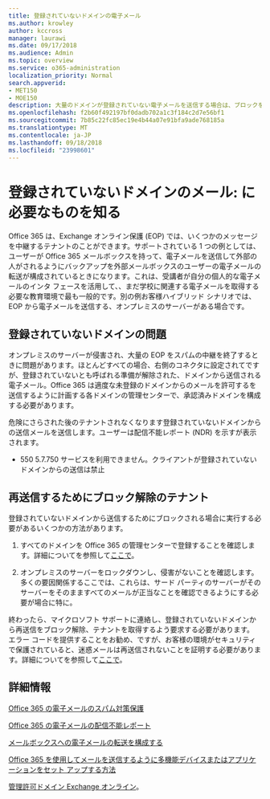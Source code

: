 ```yaml
---
title: 登録されていないドメインの電子メール
ms.author: krowley
author: kccross
manager: laurawi
ms.date: 09/17/2018
ms.audience: Admin
ms.topic: overview
ms.service: o365-administration
localization_priority: Normal
search.appverid:
- MET150
- MOE150
description: 大量のドメインが登録されていない電子メールを送信する場合は、ブロックを取得する電子メールのリスクを実行します。詳細については、この資料を参照してください。
ms.openlocfilehash: f2b60f492197bf0dadb702a1c3f184c2d7e56bf1
ms.sourcegitcommit: 7b85c22fc85ec19e4b44a07e91bfa9ade768185a
ms.translationtype: MT
ms.contentlocale: ja-JP
ms.lasthandoff: 09/18/2018
ms.locfileid: "23998601"
---
```

# <a name="unregistered-domain-email-what-you-need-to-know"></a>登録されていないドメインのメール: に必要なものを知る

Office 365 は、Exchange オンライン保護 (EOP) では、いくつかのメッセージを中継するテナントのことができます。サポートされている 1 つの例としては、ユーザーが Office 365 メールボックスを持って、電子メールを送信して外部の人がされるようにバックアップを外部メールボックスのユーザーの電子メールの転送が構成されているときになります。これは、受講者が自分の個人的な電子メールのインタ フェースを活用して、、まだ学校に関連する電子メールを取得する必要な教育環境で最も一般的です。別の例お客様ハイブリッド シナリオでは、EOP から電子メールを送信する、オンプレミスのサーバーがある場合です。

## <a name="problems-with-unregistered-domains"></a>登録されていないドメインの問題

オンプレミスのサーバーが侵害され、大量の EOP をスパムの中継を終了するときに問題があります。ほとんどすべての場合、右側のコネクタに設定されてですが、登録されていないとも呼ばれる準備が解除された、ドメインから送信される電子メール。Office 365 は適度な未登録のドメインからのメールを許可するを送信するように計画する各ドメインの管理センターで、承認済みドメインを構成する必要があります。

危険にさらされた後のテナントされなくなります登録されていないドメインからの送信メールを送信します。ユーザーは配信不能レポート (NDR) を示すが表示されます。

- 550 5.7.750 サービスを利用できません。クライアントが登録されていないドメインからの送信は禁止

## <a name="unblocking-tenant-in-order-to-send-again"></a>再送信するためにブロック解除のテナント

登録されていないドメインから送信するためにブロックされる場合に実行する必要があるいくつかの方法があります。

1. すべてのドメインを Office 365 の管理センターで登録することを確認します。詳細についてを参照して[ここで](https://docs.microsoft.com/en-us/exchange/mail-flow-best-practices/manage-accepted-domains/manage-accepted-domains)。

2. オンプレミスのサーバーをロックダウンし、侵害がないことを確認します。多くの要因関係するここでは、これらは、サード パーティのサーバーがそのサーバーをそのまますべてのメールが正当なことを確認できるようにする必要が場合に特に。

終わったら、マイクロソフト サポートに連絡し、登録されていないドメインから再送信をブロック解除、テナントを取得するよう要求する必要があります。 エラー コードを提供することをお勧め、ですが、お客様の環境がセキュリティで保護されていると、迷惑メールは再送信されないことを証明する必要があります。詳細についてを参照して[ここで](https://support.office.com/en-us/article/Contact-support-for-business-products-Admin-Help-32a17ca7-6fa0-4870-8a8d-e25ba4ccfd4b#ID0EAADAAA=online)。
  
## <a name="for-more-information"></a>詳細情報

[Office 365 の電子メールのスパム対策保護](anti-spam-protection.md)

[Office 365 の電子メールの配信不能レポート](https://support.office.com/article/email-non-delivery-reports-in-office-365-51daa6b9-2e35-49c4-a0c9-df85bf8533c3)

[メールボックスへの電子メールの転送を構成する](https://docs.microsoft.com/en-us/exchange/recipients-in-exchange-online/manage-user-mailboxes/configure-email-forwarding)

[Office 365 を使用してメールを送信するように多機能デバイスまたはアプリケーションをセット アップする方法](https://support.office.com/en-us/article/How-to-set-up-a-multifunction-device-or-application-to-send-email-using-Office-365-69f58e99-c550-4274-ad18-c805d654b4c4)

[管理許可ドメイン Exchange オンライン](https://docs.microsoft.com/en-us/exchange/mail-flow-best-practices/manage-accepted-domains/manage-accepted-domains)。
